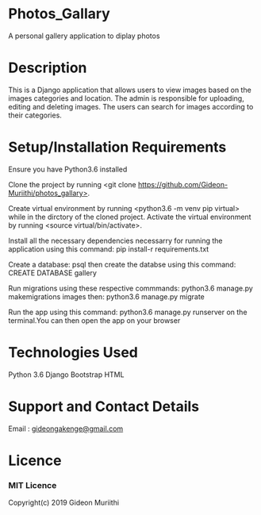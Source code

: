 # Photos_Gallary
A personal gallery application to diplay photos

# Description
This is a Django application that allows users to view images based on the images categories and location. The admin is responsible for uploading, editing and deleting images. The users can search for images according to their categories.


# Setup/Installation Requirements

Ensure you have Python3.6 installed

Clone the project by running <git clone https://github.com/Gideon-Muriithi/photos_gallary>.

Create virtual environment by running <python3.6 -m venv pip virtual> while in the dirctory of the cloned project. Activate the virtual environment by running <source virtual/bin/activate>.

Install all the necessary dependencies necessarry for running the application using this command: pip install-r requirements.txt

Create a database: psql then create the databse using this command: CREATE DATABASE gallery

Run migrations using these respective commmands: python3.6 manage.py makemigrations images then: python3.6 manage.py migrate

Run the app using this command: python3.6 manage.py runserver on the terminal.You can then open the app on your browser

# Technologies Used

Python 3.6
Django
Bootstrap
HTML

# Support and Contact Details
Email : gideongakenge@gmail.com

# Licence
  ### MIT Licence
Copyright(c) 2019 Gideon Muriithi